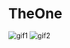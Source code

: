 # TheOne

![gif1](https://github.com/smashinggit/TheOne/blob/master/gif/gif1.gif)
![gif2](https://github.com/smashinggit/TheOne/blob/master/gif/gif2.gif)


